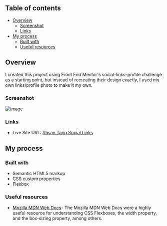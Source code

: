 ## Table of contents

- [Overview](#overview)
  - [Screenshot](#screenshot)
  - [Links](#links)
- [My process](#my-process)
  - [Built with](#built-with)
  - [Useful resources](#useful-resources)

## Overview

I created this project using Front End Mentor's social-links-profile challenge as a starting point, but instead of recreating their design exactly, I used my own links/profile photo to make it my own. 

### Screenshot

![image](https://github.com/user-attachments/assets/30f94abf-5304-4eb2-a369-4a5307dd4439)


### Links

- Live Site URL: [Ahsan Tariq Social Links](https://ahsanwritescode.github.io/social-links-profile/)

## My process

### Built with

- Semantic HTML5 markup
- CSS custom properties
- Flexbox

### Useful resources

- [Mozilla MDN Web Docs](https://www.example.com)- The Mozilla MDN Web Docs were a highly useful resource for understanding CSS Flexboxes, the width property, and the box-sizing property, among others.




